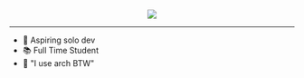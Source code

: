 <br>
<p align="center">
  <a href="https://git.io/typing-svg">
    <img src="https://readme-typing-svg.demolab.com?font=Iceland&size=40&duration=4000&pause=1000&color=F7F7F7&center=true&width=435&lines=Hey+there%2C+I'm+Halcyon!+%F0%9F%91%8B;I'm+an+aspiring+solo+dev!">
  </a>
</p>

---
- 🌱 Aspiring solo dev
- 📚 Full Time Student
- 🐧 "I use arch BTW"

  
